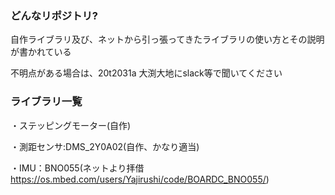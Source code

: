 ### どんなリポジトリ?

自作ライブラリ及び、ネットから引っ張ってきたライブラリの使い方とその説明が書かれている

不明点がある場合は、20t2031a 大渕大地にslack等で聞いてください

### ライブラリ一覧

・ステッピングモーター(自作)

・測距センサ:DMS_2Y0A02(自作、かなり適当)

・IMU：BNO055(ネットより拝借　<https://os.mbed.com/users/Yajirushi/code/BOARDC_BNO055/>)
